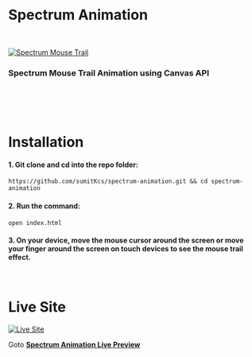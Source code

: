 <p id="header"><p>

<br>

<p id="project-title"><p>

# Spectrum Animation

<br>

<a href="https://sumitkcs.github.io/spectrum-animation/">![Spectrum Mouse Trail](https://sumitkcs.github.io/spectrum-animation/assets/img/preview.avif)</a>

### Spectrum Mouse Trail Animation using Canvas API
#

<br>

<br>

<p id="installation"><p>

# Installation

#### 1. Git clone and cd into the repo folder:

```console
https://github.com/sumitKcs/spectrum-animation.git && cd spectrum-animation
```

#### 2. Run the command:

```console
open index.html
```

#### 3. On your device, move the mouse cursor around the screen or move your finger around the screen on touch devices to see the mouse trail effect.

<br>

#

<p id="live-site"><p>

# Live Site

<a href="https://sumitkcs.github.io/spectrum-animation/">![Live Site](https://sumitkcs.github.io/spectrum-animation/assets/img/preview.webp)</a>

Goto **[Spectrum Animation Live Preview](https://sumitkcs.github.io/spectrum-animation/)**

<br>
